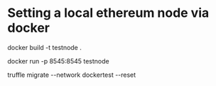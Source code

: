 # Setting a local ethereum node via docker

docker build -t testnode .

docker run -p 8545:8545 testnode

truffle migrate --network dockertest --reset